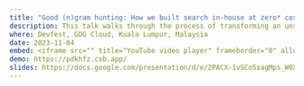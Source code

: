 ```yaml
---
title: "Good (n)gram hunting: How we built search in-house at zero* cost"
description: This talk walks through the process of transforming an unstructured database of over 22 million entities into a text-searchable resource. We deep-dive concepts of indexing, (n)grams and tf-idf. And explore the insights from the successes, challenges and limitations of this technical project. [GCP stack]
where: Devfest, GDG Cloud, Kuala Lumpur, Malaysia
date: 2023-11-04
embed: <iframe src="" title="YouTube video player" frameborder="0" allow="accelerometer; autoplay; clipboard-write; encrypted-media; gyroscope; picture-in-picture" allowfullscreen></iframe>
demo: https://pdkhfz.csb.app/
slides: https://docs.google.com/presentation/d/e/2PACX-1vSCo5zagMps_W0XtmdxMRdqCZnRMB5PmDdA-B5miM_9tM2IaxQBDN3e49LZEV4XtDQIVKVxdhFazSqK/pub?start=false&loop=false&delayms=3000
---
```

